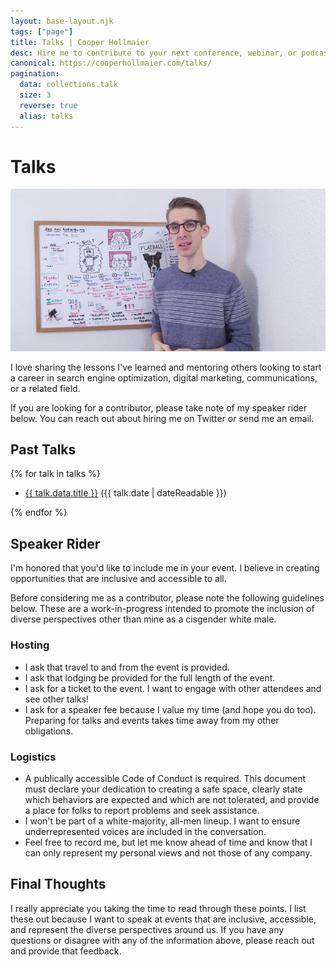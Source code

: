 ```yaml
---
layout: base-layout.njk
tags: ["page"]
title: Talks | Cooper Hollmaier
desc: Hire me to contribute to your next conference, webinar, or podcast!
canonical: https://cooperhollmaier.com/talks/
pagination:
  data: collections.talk
  size: 3
  reverse: true
  alias: talks
---
```


# Talks

<img class="hero" src="/assets/img/talks.jpg">

I love sharing the lessons I've learned and mentoring others looking to start a career in search engine optimization, digital marketing, communications, or a related field.

If you are looking for a contributor, please take note of my speaker rider below. You can reach out about hiring me on Twitter or send me an email.

## Past Talks

{% for talk in talks %}

  <article>
  <ul>
  <li>
  <a href="{{ talk.url | url }}">{{ talk.data.title }}</a> ({{ talk.date | dateReadable }})
  </li>
</ul>
  </article>
{% endfor %}

## Speaker Rider

I'm honored that you'd like to include me in your event. I believe in creating opportunities that are inclusive and accessible to all.

Before considering me as a contributor, please note the following guidelines below. These are a work-in-progress intended to promote the inclusion of diverse perspectives other than mine as a cisgender white male.

### Hosting

- I ask that travel to and from the event is provided.
- I ask that lodging be provided for the full length of the event.
- I ask for a ticket to the event. I want to engage with other attendees and see other talks!
- I ask for a speaker fee because I value my time (and hope you do too). Preparing for talks and events takes time away from my other obligations.

### Logistics

- A publically accessible Code of Conduct is required. This document must declare your dedication to creating a safe space, clearly state which behaviors are expected and which are not tolerated, and provide a place for folks to report problems and seek assistance.
- I won't be part of a white-majority, all-men lineup. I want to ensure underrepresented voices are included in the conversation.
- Feel free to record me, but let me know ahead of time and know that I can only represent my personal views and not those of any company.

## Final Thoughts

I really appreciate you taking the time to read through these points. I list these out because I want to speak at events that are inclusive, accessible, and represent the diverse perspectives around us. If you have any questions or disagree with any of the information above, please reach out and provide that feedback.
